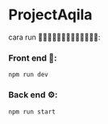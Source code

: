 ﻿# ProjectAqila
cara run 🏃‍♂️🏃‍♀️🏃🏃‍➡️🏃‍♀️‍➡️🏃‍♂️‍➡️:
### Front end 🎨:
```
npm run dev
```
### Back end ⚙️:
```
npm run start
```
